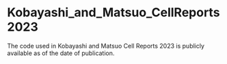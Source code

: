 # Kobayashi_and_Matsuo_CellReports2023
The code used in Kobayashi and Matsuo Cell Reports 2023 is publicly available as of the date of publication.
